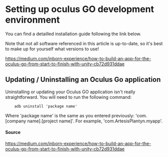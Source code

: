 # Setting up oculus GO development environment

You can find a detailled installation guide following the link below.

Note that not all software referenced in this article is up-to-date, so it's best to make up for yourself what versions to use! 

https://medium.com/inborn-experience/how-to-build-an-app-for-the-oculus-go-from-start-to-finish-with-unity-cb72d931ddae



## Updating / Uninstalling an Oculus Go application
Uninstalling or updating your Oculus GO application isn't really straightforward. You will need to run the following command:
```
    adb uninstall 'package name'
```
Where 'package name' is the same as you entered previously: 'com.[company name].[project name]'. For example, 'com.ArtesisPlantyn.myapp'.

#### Source
https://medium.com/inborn-experience/how-to-build-an-app-for-the-oculus-go-from-start-to-finish-with-unity-cb72d931ddae